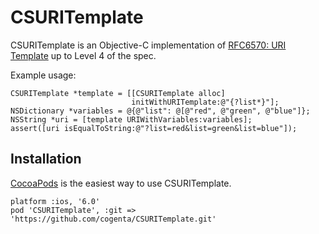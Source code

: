 CSURITemplate
=============

CSURITemplate is an Objective-C implementation of
[RFC6570: URI Template](http://tools.ietf.org/html/rfc6570) up to Level 4 of
the spec.

Example usage:

    CSURITemplate *template = [[CSURITemplate alloc]
                               initWithURITemplate:@"{?list*}"];
    NSDictionary *variables = @{@"list": @[@"red", @"green", @"blue"]};
    NSString *uri = [template URIWithVariables:variables];
    assert([uri isEqualToString:@"?list=red&list=green&list=blue"]);

Installation
------------

[CocoaPods](http://cocoapods.org/) is the easiest way to use CSURITemplate.

    platform :ios, '6.0'
    pod 'CSURITemplate', :git => 'https://github.com/cogenta/CSURITemplate.git'
